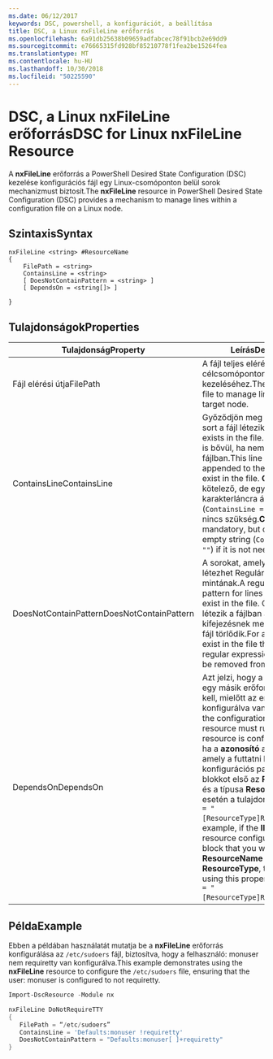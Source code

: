 ```yaml
---
ms.date: 06/12/2017
keywords: DSC, powershell, a konfigurációt, a beállítása
title: DSC, a Linux nxFileLine erőforrás
ms.openlocfilehash: 6a91db25638b09659adfabcec78f91bcb2e69dd9
ms.sourcegitcommit: e76665315fd928bf85210778f1fea2be15264fea
ms.translationtype: MT
ms.contentlocale: hu-HU
ms.lasthandoff: 10/30/2018
ms.locfileid: "50225590"
---
```

# <a name="dsc-for-linux-nxfileline-resource"></a><span data-ttu-id="e8d03-103">DSC, a Linux nxFileLine erőforrás</span><span class="sxs-lookup"><span data-stu-id="e8d03-103">DSC for Linux nxFileLine Resource</span></span>

<span data-ttu-id="e8d03-104">A **nxFileLine** erőforrás a PowerShell Desired State Configuration (DSC) kezelése konfigurációs fájl egy Linux-csomóponton belül sorok mechanizmust biztosít.</span><span class="sxs-lookup"><span data-stu-id="e8d03-104">The **nxFileLine** resource in PowerShell Desired State Configuration (DSC) provides a mechanism to manage lines within a configuration file on a Linux node.</span></span>

## <a name="syntax"></a><span data-ttu-id="e8d03-105">Szintaxis</span><span class="sxs-lookup"><span data-stu-id="e8d03-105">Syntax</span></span>

```
nxFileLine <string> #ResourceName
{
    FilePath = <string>
    ContainsLine = <string>
    [ DoesNotContainPattern = <string> ]
    [ DependsOn = <string[]> ]

}
```

## <a name="properties"></a><span data-ttu-id="e8d03-106">Tulajdonságok</span><span class="sxs-lookup"><span data-stu-id="e8d03-106">Properties</span></span>

|  <span data-ttu-id="e8d03-107">Tulajdonság</span><span class="sxs-lookup"><span data-stu-id="e8d03-107">Property</span></span> |  <span data-ttu-id="e8d03-108">Leírás</span><span class="sxs-lookup"><span data-stu-id="e8d03-108">Description</span></span> |
|---|---|
| <span data-ttu-id="e8d03-109">Fájl elérési útja</span><span class="sxs-lookup"><span data-stu-id="e8d03-109">FilePath</span></span>| <span data-ttu-id="e8d03-110">A fájl teljes elérési útja a célcsomóponton lévő sorok kezeléséhez.</span><span class="sxs-lookup"><span data-stu-id="e8d03-110">The full path to the file to manage lines in on the target node.</span></span>|
| <span data-ttu-id="e8d03-111">ContainsLine</span><span class="sxs-lookup"><span data-stu-id="e8d03-111">ContainsLine</span></span>| <span data-ttu-id="e8d03-112">Győződjön meg arról, hogy egy sort a fájl létezik.</span><span class="sxs-lookup"><span data-stu-id="e8d03-112">A line to ensure exists in the file.</span></span> <span data-ttu-id="e8d03-113">Ezt a sort a fájl is bővül, ha nem létezik a fájlban.</span><span class="sxs-lookup"><span data-stu-id="e8d03-113">This line will be appended to the file if it does not exist in the file.</span></span> <span data-ttu-id="e8d03-114">**ContainsLine** kötelező, de egy üres karakterláncra állítható (`ContainsLine = ""`) Ha már nincs szükség.</span><span class="sxs-lookup"><span data-stu-id="e8d03-114">**ContainsLine** is mandatory, but can be set to an empty string (`ContainsLine = ""`) if it is not needed.</span></span>|
| <span data-ttu-id="e8d03-115">DoesNotContainPattern</span><span class="sxs-lookup"><span data-stu-id="e8d03-115">DoesNotContainPattern</span></span>| <span data-ttu-id="e8d03-116">A sorokat, amelyek a fájl nem létezhet Reguláriskifejezés-mintának.</span><span class="sxs-lookup"><span data-stu-id="e8d03-116">A regular expression pattern for lines that should not exist in the file.</span></span> <span data-ttu-id="e8d03-117">Olyan sort, amely létezik a fájlban a reguláris kifejezésnek megfelelő a sort a fájl törlődik.</span><span class="sxs-lookup"><span data-stu-id="e8d03-117">For any lines that exist in the file that match this regular expression, the line will be removed from the file.</span></span>|
| <span data-ttu-id="e8d03-118">DependsOn</span><span class="sxs-lookup"><span data-stu-id="e8d03-118">DependsOn</span></span> | <span data-ttu-id="e8d03-119">Azt jelzi, hogy a konfigurációt egy másik erőforrás futtatnia kell, mielőtt az erőforrás konfigurálva van.</span><span class="sxs-lookup"><span data-stu-id="e8d03-119">Indicates that the configuration of another resource must run before this resource is configured.</span></span> <span data-ttu-id="e8d03-120">Például ha a **azonosító** az erőforrás, amely a futtatni kívánt konfigurációs parancsprogram-blokkot első az **ResourceName** és a típusa **ResourceType**, ezzel esetén a tulajdonság `DependsOn = "[ResourceType]ResourceName"`.</span><span class="sxs-lookup"><span data-stu-id="e8d03-120">For example, if the **ID** of the resource configuration script block that you want to run first is **ResourceName** and its type is **ResourceType**, the syntax for using this property is `DependsOn = "[ResourceType]ResourceName"`.</span></span>|

## <a name="example"></a><span data-ttu-id="e8d03-121">Példa</span><span class="sxs-lookup"><span data-stu-id="e8d03-121">Example</span></span>

<span data-ttu-id="e8d03-122">Ebben a példában használatát mutatja be a **nxFileLine** erőforrás konfigurálása az `/etc/sudoers` fájl, biztosítva, hogy a felhasználó: monuser nem requiretty van konfigurálva.</span><span class="sxs-lookup"><span data-stu-id="e8d03-122">This example demonstrates using the **nxFileLine** resource to configure the `/etc/sudoers` file, ensuring that the user: monuser is configured to not requiretty.</span></span>

```powershell
Import-DscResource -Module nx

nxFileLine DoNotRequireTTY
{
   FilePath = “/etc/sudoers”
   ContainsLine = 'Defaults:monuser !requiretty'
   DoesNotContainPattern = "Defaults:monuser[ ]+requiretty"
}
```